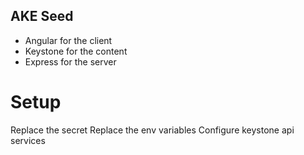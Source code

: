 AKE Seed
----------------------
- Angular for the client
- Keystone for the content
- Express for the server

# Setup
  Replace the secret
  Replace the env variables
  Configure keystone api services